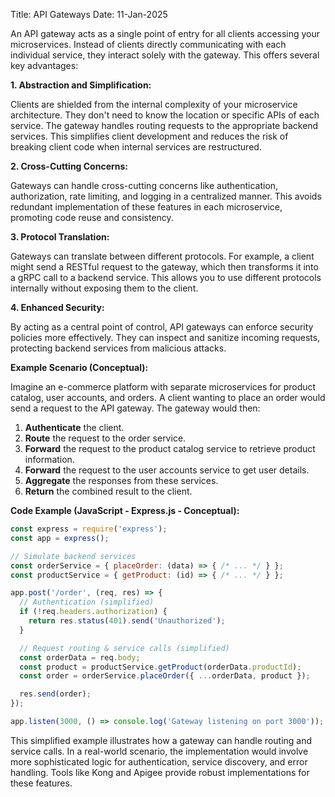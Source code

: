 Title: API Gateways
Date: 11-Jan-2025

An API gateway acts as a single point of entry for all clients accessing your microservices.  Instead of clients directly communicating with each individual service, they interact solely with the gateway. This offers several key advantages:

**1. Abstraction and Simplification:**

Clients are shielded from the internal complexity of your microservice architecture.  They don't need to know the location or specific APIs of each service. The gateway handles routing requests to the appropriate backend services.  This simplifies client development and reduces the risk of breaking client code when internal services are restructured.

**2. Cross-Cutting Concerns:**

Gateways can handle cross-cutting concerns like authentication, authorization, rate limiting, and logging in a centralized manner.  This avoids redundant implementation of these features in each microservice, promoting code reuse and consistency.

**3. Protocol Translation:**

Gateways can translate between different protocols. For example, a client might send a RESTful request to the gateway, which then transforms it into a gRPC call to a backend service. This allows you to use different protocols internally without exposing them to the client.

**4. Enhanced Security:**

By acting as a central point of control, API gateways can enforce security policies more effectively.  They can inspect and sanitize incoming requests, protecting backend services from malicious attacks.


**Example Scenario (Conceptual):**

Imagine an e-commerce platform with separate microservices for product catalog, user accounts, and orders. A client wanting to place an order would send a request to the API gateway. The gateway would then:

1. **Authenticate** the client.
2. **Route** the request to the order service.
3. **Forward** the request to the product catalog service to retrieve product information.
4. **Forward** the request to the user accounts service to get user details.
5. **Aggregate** the responses from these services.
6. **Return** the combined result to the client.

**Code Example (JavaScript - Express.js - Conceptual):**

```javascript
const express = require('express');
const app = express();

// Simulate backend services
const orderService = { placeOrder: (data) => { /* ... */ } };
const productService = { getProduct: (id) => { /* ... */ } };

app.post('/order', (req, res) => {
  // Authentication (simplified)
  if (!req.headers.authorization) {
    return res.status(401).send('Unauthorized');
  }

  // Request routing & service calls (simplified)
  const orderData = req.body;
  const product = productService.getProduct(orderData.productId);
  const order = orderService.placeOrder({ ...orderData, product });

  res.send(order);
});

app.listen(3000, () => console.log('Gateway listening on port 3000'));
```

This simplified example illustrates how a gateway can handle routing and service calls. In a real-world scenario, the implementation would involve more sophisticated logic for authentication, service discovery, and error handling.  Tools like Kong and Apigee provide robust implementations for these features.
